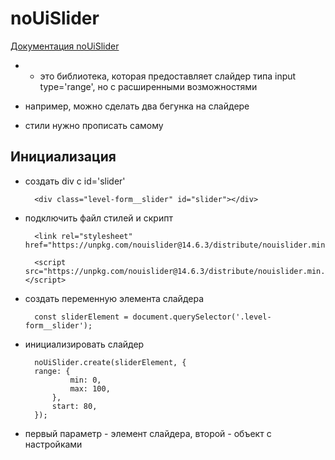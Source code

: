 # noUiSlider #

<a href='https://refreshless.com/nouislider/slider-values/'>Документация noUiSlider</a>

* - это библиотека, которая предоставляет слайдер типа input type='range', но с расширенными возможностями
* например, можно сделать два бегунка на слайдере

* стили нужно прописать самому

## Инициализация ##

* создать div с id='slider'

		<div class="level-form__slider" id="slider"></div>

* подключить файл стилей и скрипт

		<link rel="stylesheet" href="https://unpkg.com/nouislider@14.6.3/distribute/nouislider.min.css">

		<script src="https://unpkg.com/nouislider@14.6.3/distribute/nouislider.min.js"></script>

* создать переменную элемента слайдера

		const sliderElement = document.querySelector('.level-form__slider');

* инициализировать слайдер

		noUiSlider.create(sliderElement, {
  		range: {
				min: 0,
				max: 100,
			},
			start: 80,
		});

* первый параметр - элемент слайдера, второй - объект с настройками